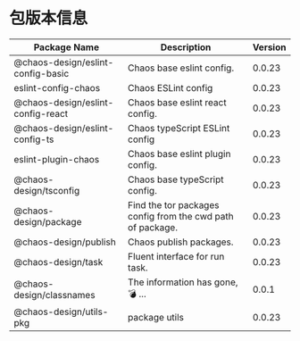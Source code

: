 # 包版本信息

| Package Name | Description | Version    |
|--------------|------------|------------|
| @chaos-design/eslint-config-basic | Chaos base eslint config. | 0.0.23 |
| eslint-config-chaos | Chaos ESLint config | 0.0.23 |
| @chaos-design/eslint-config-react | Chaos base eslint react config. | 0.0.23 |
| @chaos-design/eslint-config-ts | Chaos typeScript ESLint config | 0.0.23 |
| eslint-plugin-chaos | Chaos base eslint plugin config. | 0.0.23 |
| @chaos-design/tsconfig | Chaos base typeScript config. | 0.0.23 |
| @chaos-design/package | Find the tor packages config from the cwd path of package. | 0.0.23 |
| @chaos-design/publish | Chaos publish packages. | 0.0.23 |
| @chaos-design/task | Fluent interface for run task. | 0.0.23 |
| @chaos-design/classnames | The information has gone, 💣 ... | 0.0.1 |
| @chaos-design/utils-pkg | package utils | 0.0.23 |
